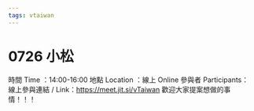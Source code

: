 ```yaml
---
tags: vtaiwan 
---
```

# 0726 小松
時間 Time ：14:00-16:00
地點 Location ：線上 Online
參與者 Participants：
線上參與連結 / Link：https://meet.jit.si/vTaiwan
歡迎大家提案想做的事情！！！

